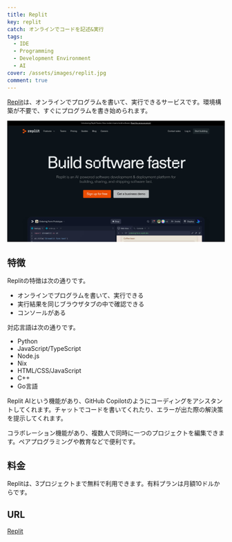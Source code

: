 ```yaml
---
title: Replit
key: replit
catch: オンラインでコードを記述&実行
tags:
  - IDE
  - Programming
  - Development Environment
  - AI
cover: /assets/images/replit.jpg
comment: true
---
```


[Replit](https://replit.com/)は、オンラインでプログラムを書いて、実行できるサービスです。環境構築が不要で、すぐにプログラムを書き始められます。

[![ReplitのWebサイト](/assets/images/replit.jpg)](https://replit.com/)

<!--more-->

## 特徴

Replitの特徴は次の通りです。

- オンラインでプログラムを書いて、実行できる
- 実行結果を同じブラウザタブの中で確認できる
- コンソールがある

対応言語は次の通りです。

- Python
- JavaScript/TypeScript
- Node.js
- Nix
- HTML/CSS/JavaScript
- C++
- Go言語

Replit AIという機能があり、GitHub Copilotのようにコーディングをアシスタントしてくれます。チャットでコードを書いてくれたり、エラーが出た際の解決策を提示してくれます。

コラボレーション機能があり、複数人で同時に一つのプロジェクトを編集できます。ペアプログラミングや教育などで便利です。

## 料金

Replitは、3プロジェクトまで無料で利用できます。有料プランは月額10ドルからです。

## URL

[Replit](https://replit.com/)
